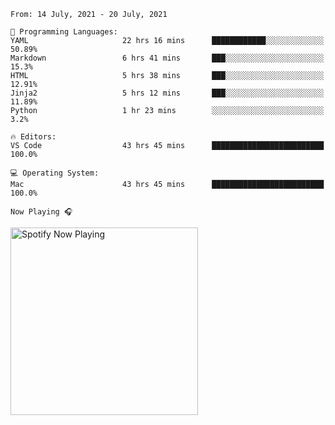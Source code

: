 <!--START_SECTION:waka-->
```text
From: 14 July, 2021 - 20 July, 2021

💬 Programming Languages: 
YAML                     22 hrs 16 mins      ████████████░░░░░░░░░░░░░   50.89% 
Markdown                 6 hrs 41 mins       ███░░░░░░░░░░░░░░░░░░░░░░   15.3% 
HTML                     5 hrs 38 mins       ███░░░░░░░░░░░░░░░░░░░░░░   12.91% 
Jinja2                   5 hrs 12 mins       ███░░░░░░░░░░░░░░░░░░░░░░   11.89% 
Python                   1 hr 23 mins        ░░░░░░░░░░░░░░░░░░░░░░░░░   3.2%

🔥 Editors: 
VS Code                  43 hrs 45 mins      █████████████████████████   100.0%

💻 Operating System: 
Mac                      43 hrs 45 mins      █████████████████████████   100.0%

```


<!--END_SECTION:waka-->

`Now Playing 🎧`

[<img src="https://spotify-now-playing-cyan-seven.vercel.app/api/spotify-playing" alt="Spotify Now Playing" width="300" />](https://open.spotify.com/user/gregnrobinson-ca)



